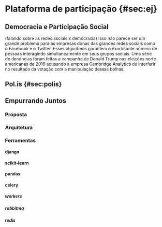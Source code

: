 # Plataforma de participação {#sec:ej}

## Democracia e Participação Social

(falando sobre as redes sociais x democracia)
Isso não parece ser um grande problema para as empresas donas das grandes redes sociais como o Facebook e o Twitter. Esses algorítmos garantem o exorbitante número de pessoas interagindo simultaneamente em seus grupos sociais. Uma série de denúncias foram feitas a campanha de Donald Trump nas eleições norte americanas de 2016 acusando a empresa Cambridge Analytics de interferir no resultado da votação com a manipulação dessas bolhas.

## Pol.is {#sec:polis}

## Empurrando Juntos
### Proposta
### Arquitetura
### Ferramentas
#### django
#### scikit-learn
#### pandas
#### celery
##### workers
##### rabbitmq
##### redis
